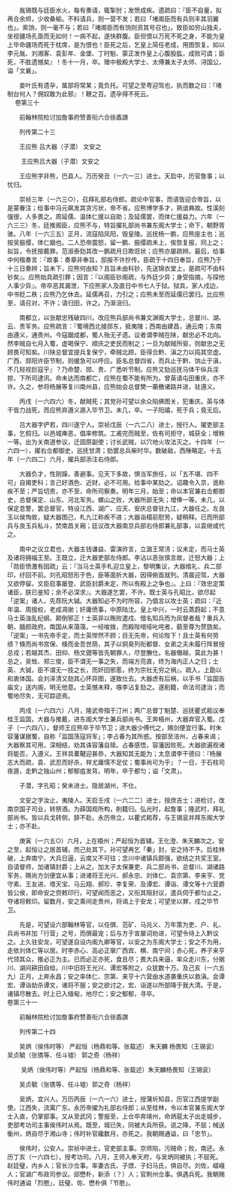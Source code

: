<!-- { "loadSidebar": true } -->
　　胤锡既与廷臣水火，每有奏请，辄掣肘；发愤成疾。遗疏曰：『臣不自量，拟再合余烬，少收桑榆。不料请兵，则一营不发；若曰「堵阁臣而有兵则丰其羽翼也」。索饷，则一毫不与；若曰「堵阁臣而有饷则资其号召也」。致臣如穷山独夫，坐视疆场孔亟而无如何！一病不起，遂快群腹。臣但恨以万死不死之身，不能为皇上毕命疆场而死于枕席，是为恨也！臣死之后，乞皇上简任老成，用图恢复。如以李元胤、刘湘客、袁彭年、金堡、丁时魁、蒙正发作皇上心腹股肱，成败可虞；臣死，不胜遗憾矣』！冬十一月，卒。赠中极殿大学士、太傅兼太子太师、浔国公，谥「文襄」。

　　妾叶氏有遗孕，属部将常某；竟负托。可望之至粤迎驾也，执而数之曰：『堵制台何人？佣奴敢为此邪』！鞭之百。遗孕得不死云。  
　 
卷第三十

　　前翰林院检讨加詹事府赞善衔六合徐鼒譔

　　列传第二十三

　　王应熊 吕大器（子潜） 文安之

　　 王应熊吕大器（子潜）文安之

　　王应熊字非熊，巴县人。万历癸丑（一六一三）进士。天启中，历官詹事；以忧归。

　　崇祯三年（一六三○），召拜礼部右侍郎。疏论中官事，而语皆迎合帝旨，以是蒙眷注；给事中冯元飙发其贪污状，帝不省。应熊博学多才，熟谙典故。性溪刻强很，人多畏之。周延儒、温体仁援以自助；及延儒罢，而体仁援益力。六年（一六三三）冬，廷推阁臣，应熊不与，特旨擢礼部尚书兼东阁大学士；命下，朝野胥骇。八年（一六三五）正月，流寇陷凤阳，毁皇陵。巡抚杨一鹏，应熊座主也；巡按吴振缨，体仁姻也。二人恐帝震怒，留一鹏、振缨疏未上，俟恢复报，同上之；拟旨，令抚按戴罪。范淑泰劾其改一鹏疏月日欺诳状；应熊亦屡疏辨。最后，给事中何楷奏言：『故事：奏章非奉旨，邸报不许抄传。臣疏于十四日奉旨，应熊乃于十三日奏辨；旨未下，应熊何由知？且旨未由科钞，先送锦衣堂上，是疏可不由科钞矣』。应熊始具疏引罪；因言：『以阁臣钞阁疏，与外廷少异；身受指摘，与探他人事少异』。帝卒恶其漏泄，下应熊家人及直日中书七人于狱。狱具，家人戍边，中书贬二秩；应熊乃乞休去。延儒再召，力引之；应熊未至而延儒已罢归。比应熊至，请召对，不许；请归田，许之。乃渐沮归。

　　南都立，以张献忠残破四川，改应熊兵部尚书兼文渊阁大学士，总督川、湖、云、贵军务。应熊疏言：『蜀境西北接郧东，抵夷陵；西南由建昌，通云南；东南由遵义，通贵州。今寇踞成都，蜀人殆无孑遗。议者谓李贼在陕，献忠必不北向。然李贼自七月入蜀，虚喝保宁、顺庆之吏民而制之；一旦为献贼所驱，则献忠之无顾畏可知矣。川陕总督宜提兵复保宁，牵贼北顾，臣得合黔、滇之力以捣其空虚。广西、郧阳许臣节制，则缓急可以呼应。臣名总督四省，而兵止于黔、饷止于滇，不几轻视巨寇乎』？乃命楚、郧、贵、广悉听节制。应熊又劾巡抚马体干纵兵淫掠，下所司逮讯。命未达而南都亡，应熊在蜀不能有所为。曾英请屯田重庆，亦不许。久之，参将杨展等复川南州县，应熊始会总督樊一蘅檄诸路并进，驻遵义。

　　丙戌（一六四六）冬，献贼死；其党孙可望以余众陷佛图关，犯重庆。英与体干皆力战死，而应熊弃遵义遁入毕节卫。未几，卒。一子阳禧，死于兵；竟无后。

　　吕大器字俨若，四川遂宁人。崇祯戊辰（一六二八）进士，授行人。擢吏部主事，乞假归。以邑城庳恶，倡率修筑。工甫完而贼至，佐有司拒守，城获全；增秩一等。出为关南道参议，迁固原副使；讨长武贼，以穴地火攻法灭之。十四年（一六四一），擢右佥都御史，巡抚甘肃；劾罢总兵柴时华。数破敌，西陲略定。十五年（一六四二）六月，擢兵部添注右侍郎。

　　大器负才，性刚躁，善避事。见天下多故，惧当军旅任，以「五不堪、四不可」自揭吏科；言己好酒色、近财，必不可用。给事中某劾之。诏趣令入京，诡称疾不至；严旨切责，亦不至，命所司察奏。明年三月，始至；命以本官兼右佥都御史，总督保定、山东、河北军务。螺山之败，大器所部无失；增俸一等。未几，以保定息警，罢总督官，特设江西、湖广、应天、安庆总督驻九江，大器任之。左良玉以侯恂故，疑大器图己，札九江称疾不进；大器诣榻前慰劳，疑稍释。已而所部兵与良玉兵私斗，焚南昌关厢；廷议改大器南京兵部右侍郎兼礼部事，以袁继咸代之。

　　南中之议立君也，大器主钱谦益、雷演祚言，立潞王常淓；议未定，而马士英及诸将拥福王至。王既立，迁大器吏部左侍郎。李沾以恶张慎言故，迁怒大器；上「勋臣愤激有因疏」云：『当马士英手札迎立皇上，黎明集议，大器绾礼、兵二部印，纡回不前。刘孔昭怒形于色，臣等面折大器，因得俯首就列。清晨迎驾，大器又欲停留。文臣启事屡登、武臣封爵未定，所以有殿上之争也』。上曰：『效忠定策诸臣，朕已鉴知；余不必深求』。大器遂乞罢，不许。既士英与孔昭比，欲尽起「逆案」诸人，先荐阮大铖。大器知必不为时所容，乃倡言以攻士英；疏曰：『近年温、周擅权，老成凋谢；奸庸偾事，中原陆沈。皇上中兴，一时云蒸蔚起；不意马士英浊乱纪纲、颠倒邪正！士英非以贿败遣戍、借名知兵而为凤督者哉？重兵入朝，腼颜政府。南国从来蔼蔼，一经唆拨，而殿陛喑哑叱咤者，藐至尊为赘旒矣。「逆案」一书先帝手定，而士英悍然不顾；目无先帝，何论陛下！且士英有何劳绩？倏而尚书宫保、倏而金吾世荫，其子以铜臭列衔都督、女弟之夫未履行阵冒授总戎；若越其杰、田仰、杨文骢等皆先朝罪人，尽登膴仕。名器僭越，莫此为甚！总之，吴甡、郑三俊，臣不谓无一事之失，而端方亮直，终为海内正人之归；士英、大铖，臣不谓无一技之长，而奸回邪慝，终为宗社无穷之祸』。疏入，上勖以和衷体国。会刘泽清又劾其心怀异图，遂致仕去。大器虑有后祸，以手书「监国告庙文」送内阁，明无他意。士英憾未释，嗾李沾复劾之。遂削籍，命法司逮治；而蜀地尽失，无可踪迹焉。

　　丙戌（一六四六）八月，隆武帝殂于汀州；两广总督丁魁楚、巡抚瞿式耜议奉桂王监国，大器与推戴，进东阁大学士兼兵部尚书。王奔梧州，大器弃官入蜀。戊子（一六四八），督师王应熊卒于毕节卫；进大器少傅代之，赐剑便宜行事。时朱容藩谋据蜀，自称「监国荡寇将军」；李占春为其所惑。按部至涪州，占春来谒；大器察其可用，深相结，劝其诛容藩自赎。占春感悟，容藩因败死。大器欲遍观诸将能否，入遵义。王祥具橐鞬迎甚恭，大器知其无能为；太息谓李干德曰：『杨展志大而疏，袁、武忍而好杀，祥尤庸懦不足仗；蜀事尚可为乎』？一日，于石柱司夜遁，走黔之独山州；郁郁疽发背。明年，卒于都匀；谥「文肃」。

　　子潜，字孔昭；癸未进士。隐居湖州，不仕。

　　文安之字汝止，夷陵人。天启壬戌（一六二二）进士，授庶吉士；进检讨，改南京国子司业，转祭酒。为薛国观所构，削籍归。弘光时，起詹事；隆武时，拜礼部尚书。皆以兵戈转侧，辞不赴。永历帝立，以瞿式耜荐，与王锡衮并拜东阁大学士；亦不赴。

　　庚寅（一六五○）六月，上在梧州；严起恒为首辅，王化澄、朱天麟次之。安之至，起恒让之居首辅，而己处其下。孙可望再乞「秦」封，安之持不予。后桂林破，上奔南宁。大兵日逼，云南又不可往；念川中诸镇兵颇强，欲结之共奖王室。自请督师，加诸镇封爵；上从之。加太子太保兼吏、兵二部尚书，总督川、湖诸路军务，赐尚方剑便宜从事；进诸将王光兴、郝永忠、刘体仁、袁宗第、李来亨、党守素、王友进、塔天宝、马云翔、郝珍、李复荣、及谭宏、谭诣、谭文等十六营爵皆公侯，即命安之赍敕印行。可望闻而恶之，又衔其阻封议，遣兵伺于都匀止之，夺诸将敕印。留数月，安之乘间走贵州，将谒上于安龙；可望坐以罪，戍之毕节卫。

　　先是，可望设六部翰林等官，以任僎、范矿、马兆义、万年策为吏、户、礼、兵尚书并加「行营」之号，而僎最宠；后与方于宣屡词劝进，可望令待上入黔议之。上久驻安龙，可望遂自设内阁九卿等官，以安之为东阁大学士；安之不为用，走依刘体仁等以居。时李赤心、高必正窜广西宾、横、南宁间；赤心死，养子来亨代领其众，推必正为主。已而必正亦死，食且尽；畏大兵来逼，率众走川东，分据川、湖间耕田自给。川中旧将王光兴、谭宏等附之，众犹数十万。及己亥（一六五九）正月，上奔永昌；安之率体仁、宗第、来亨十六营由水道袭重庆以救滇。会谭宏、谭诣劫杀谭文，诸将不服；安之欲讨之，宏、诣遂以所部降于我大清。于是，诸镇尽散去。时上已入缅甸，地尽亡；安之郁郁，寻卒。  
卷第三十一

　　前翰林院检讨加詹事府赞善衔六合徐鼒譔

　　列传第二十四

　　吴炳（侯伟时等） 严起恒（杨鼎和等、张载述） 朱天麟 杨畏知（王锡衮）　吴贞毓（张镌等、任斗墟） 郭之奇（杨祥）

　　 吴炳（侯伟时等）严起恒（杨鼎和等、张载述）朱天麟杨畏知（王锡衮）

　　吴贞毓（张镌等、任斗墟）郭之奇（杨祥）

　　吴炳，宜兴人。万历丙辰（一六一六）进士，授蒲圻知县，历官江西提学副使。江西失，流寓广东。永历帝擢为礼部右侍郎；从至桂林，令以本官兼东阁大学士入直，仍掌部事。又从至武冈；警报至，上仓卒奔靖州，命炳扈太子出走城步，吏部考功司主事侯伟时从焉。既至，城已失，同被大兵所获。说之降，不屈；械送衡州，炳自尽于湘山寺；伟时补官纔数月，亦死之。我朝赐通谥，曰「忠节」。

　　侯伟时，公安人。崇祯中进士，官吏部主事。京师陷，污贼命；败，南还。永历丁亥（一六四七），授考功司。八月，王师入奉天府，与吴炳同被执；不屈死。赵廷璧，内乡人；官长沙佥事。率妻古氏、子燝、子妇马氏，俱自尽。刘佐，嶍峨人；官湖广布政司参议。邱懋朴，新添（？）人；官荆州佥事。俱遇兵死。我朝赐伟时通谥「烈愍」，廷璧、佐、懋朴俱「节愍」。

